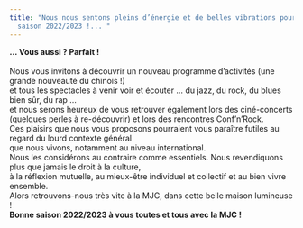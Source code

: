 ```yaml
---
title: "Nous nous sentons pleins d’énergie et de belles vibrations pour la
  saison 2022/2023 !... "
---
```

**... Vous aussi ? Parfait !** \
\
Nous vous invitons à découvrir un nouveau programme d’activités (une grande nouveauté du chinois !) \
et tous les spectacles à venir voir et écouter … du jazz, du rock, du blues bien sûr, du rap … \
et nous serons heureux de vous retrouver également lors des ciné-concerts (quelques perles à re-découvrir) et lors des rencontres Conf’n’Rock. 
\
Ces plaisirs que nous vous proposons pourraient vous paraître futiles au regard du lourd contexte général \
que nous vivons, notamment au niveau international. 
\
Nous les considérons au contraire comme essentiels. Nous revendiquons plus que jamais le droit à la culture,\
à la réflexion mutuelle, au mieux-être individuel et collectif et au bien vivre ensemble. 
\
Alors retrouvons-nous très vite à la MJC, dans cette belle maison lumineuse ! 
\
**Bonne saison 2022/2023 à vous toutes et tous avec la MJC !**